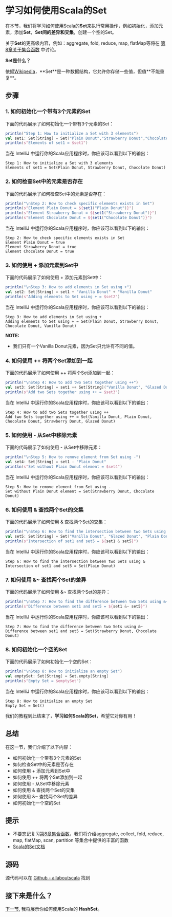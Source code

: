 # 学习如何使用Scala的Set

在本节，我们将学习如何使用Scala的**Set**来执行常用操作，例如初始化，添加元素，添加**Set**，**Set间的差异和交集**，创建一个空的Set。
 
关于**Set**的更高级内容，例如：aggregate, fold, reduce, map, flatMap等将在 [第8章关于集合函数](8_1.md) 中讨论。
 

**Set是什么？**

依据[Wikipedia](https://en.wikipedia.org/wiki/Set_(abstract_data_type))，**Set**是一种数据结构，它允许你存储一些值，但值**不能重复**。


## 步骤

### 1. 如何初始化一个带有3个元素的Set

下面的代码展示了如何初始化一个带有3个元素的Set：

```scala
println("Step 1: How to initialize a Set with 3 elements")
val set1: Set[String] = Set("Plain Donut","Strawberry Donut","Chocolate Donut")
println(s"Elements of set1 = $set1")

```

当在 IntelliJ 中运行你的Scala应用程序时，你应该可以看到以下的输出：

```
Step 1: How to initialize a Set with 3 elements
Elements of set1 = Set(Plain Donut, Strawberry Donut, Chocolate Donut)

```

### 2. 如何检查Set中的元素是否存在

下面的代码展示了如何检查Set中的元素是否存在：

```scala
println("\nStep 2: How to check specific elements exists in Set")
println(s"Element Plain Donut = ${set1("Plain Donut")}")
println(s"Element Strawberry Donut = ${set1("Strawberry Donut")}")
println(s"Element Chocolate Donut = ${set1("Chocolate Donut")}")

```

当在 IntelliJ 中运行你的Scala应用程序时，你应该可以看到以下的输出：

```
Step 2: How to check specific elements exists in Set
Element Plain Donut = true
Element Strawberry Donut = true
Element Chocolate Donut = true

```

### 3. 如何使用 + 添加元素到Set中

下面的代码展示了如何使用 + 添加元素到Set中：

```scala
println("\nStep 3: How to add elements in Set using +")
val set2: Set[String] = set1 + "Vanilla Donut" + "Vanilla Donut"
println(s"Adding elements to Set using + = $set2")

```

当在 IntelliJ 中运行你的Scala应用程序时，你应该可以看到以下的输出：

```
Step 3: How to add elements in Set using +
Adding elements to Set using + = Set(Plain Donut, Strawberry Donut, Chocolate Donut, Vanilla Donut)

```

**NOTE:**

- 我们只有一个Vanilla Donut元素，因为Set只允许有不同的值。

### 4. 如何使用 ++ 将两个Set添加到一起

下面的代码展示了如何使用 ++ 将两个Set添加到一起：

```scala
println("\nStep 4: How to add two Sets together using ++")
val set3: Set[String] = set1 ++ Set[String]("Vanilla Donut", "Glazed Donut")
println(s"Add two Sets together using ++ = $set3")

```

当在 IntelliJ 中运行你的Scala应用程序时，你应该可以看到以下的输出：

```
Step 4: How to add two Sets together using ++
Add two Sets together using ++ = Set(Vanilla Donut, Plain Donut, Chocolate Donut, Strawberry Donut, Glazed Donut)

```


### 5. 如何使用 - 从Set中移除元素

下面的代码展示了如何使用 - 从Set中移除元素：

```scala
println("\nStep 5: How to remove element from Set using -")
val set4: Set[String] = set1 - "Plain Donut"
println(s"Set without Plain Donut element = $set4")

```

当在 IntelliJ 中运行你的Scala应用程序时，你应该可以看到以下的输出：

```
Step 5: How to remove element from Set using -
Set without Plain Donut element = Set(Strawberry Donut, Chocolate Donut)

```

### 6. 如何使用 & 查找两个Set的交集

下面的代码展示了如何使用 & 查找两个Set的交集：

```scala
println("\nStep 6: How to find the intersection between two Sets using &")
val set5: Set[String] = Set("Vanilla Donut", "Glazed Donut", "Plain Donut")
println(s"Intersection of set1 and set5 = ${set1 & set5}")

```

当在 IntelliJ 中运行你的Scala应用程序时，你应该可以看到以下的输出：

```
Step 6: How to find the intersection between two Sets using &
Intersection of set1 and set5 = Set(Plain Donut)

```

### 7. 如何使用 &~ 查找两个Set的差异

下面的代码展示了如何使用 &~ 查找两个Set的差异：

```scala
println("\nStep 7: How to find the difference between two Sets using &~")
println(s"Difference between set1 and set5 = ${set1 &~ set5}")

```

当在 IntelliJ 中运行你的Scala应用程序时，你应该可以看到以下的输出：

```
Step 7: How to find the difference between two Sets using &~
Difference between set1 and set5 = Set(Strawberry Donut, Chocolate Donut)

```

### 8. 如何初始化一个空的Set

下面的代码展示了如何初始化一个空的Set：

```scala
println("\nStep 8: How to initialize an empty Set")
val emptySet: Set[String] = Set.empty[String]
println(s"Empty Set = $emptySet")

```

当在 IntelliJ 中运行你的Scala应用程序时，你应该可以看到以下的输出：

```
Step 8: How to initialize an empty Set
Empty Set = Set()

```

我们的教程到此结束了，**学习如何Scala的Set**，希望它对你有用！


## 总结

在这一节，我们介绍了以下内容：

- 如何初始化一个带有3个元素的Set
- 如何检查Set中的元素是否存在
- 如何使用 + 添加元素到Set中
- 如何使用 ++ 将两个Set添加到一起
- 如何使用 - 从Set中移除元素
- 如何使用 & 查找两个Set的交集
- 如何使用 &~ 查找两个Set的差异
- 如何初始化一个空的Set

## 提示

- 不要忘记复习[第8章集合函数](8_1.md)，我们将介绍aggregate, collect, fold, reduce, map, flatMap, scan, partition 等集合中提供的丰富的函数
- [Scala的Set文档](http://www.scala-lang.org/api/current/#scala.collection.immutable.Set)

## 源码

源代码可以在 [Github - allaboutscala](https://github.com/nadimbahadoor/allaboutscala) 找到
 
## 接下来是什么？

[下一节](6_11.md), 我将展示你如何使用Scala的 **HashSet**。

